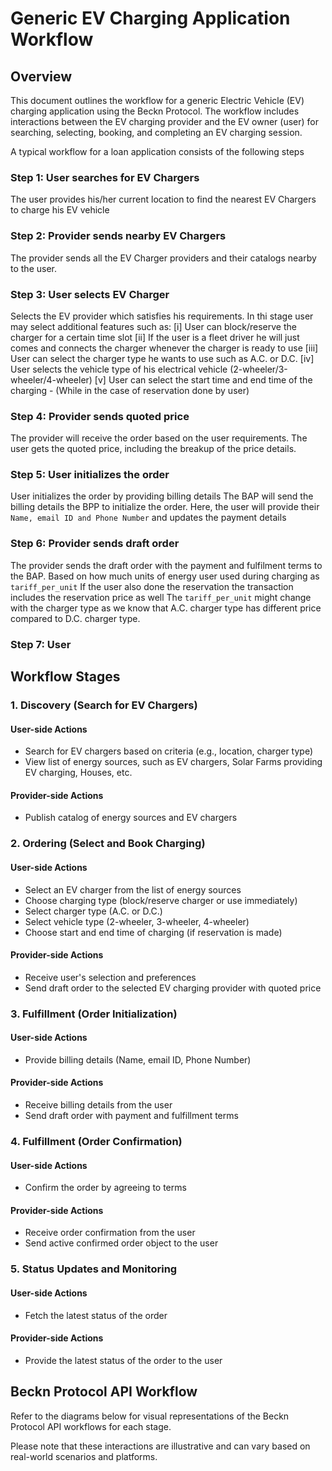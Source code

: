 # Generic EV Charging Application Workflow

## Overview

This document outlines the workflow for a generic Electric Vehicle (EV) charging application using the Beckn Protocol. The workflow includes interactions between the EV charging provider and the EV owner (user) for searching, selecting, booking, and completing an EV charging session.

A typical workflow for a loan application consists of the following steps

### Step 1: User searches for EV Chargers
The user provides his/her current location to find the nearest EV Chargers to charge his EV vehicle

### Step 2: Provider sends nearby EV Chargers
The provider sends all the EV Charger providers and their catalogs nearby to the user.

### Step 3: User selects EV Charger
Selects the EV provider which satisfies his requirements.
In thi stage user may select additional features such as:
[i] User can block/reserve the charger for a certain time slot
[ii] If the user is a fleet driver he will just comes and connects the charger whenever the charger is ready to use
[iii] User can select the charger type he wants to use such as A.C. or D.C.
[iv] User selects the vehicle type of his electrical vehicle (2-wheeler/3-wheeler/4-wheeler)
[v] User can select the start time and end time of the charging - (While in the case of reservation done by user)

### Step 4: Provider sends quoted price
The provider will receive the order based on the user requirements.
The user gets the quoted price, including the breakup of the price details.

### Step 5: User initializes the order
User initializes the order by providing billing details 
The BAP will send the billing details the BPP to initialize the order. 
Here, the user will provide their ```Name, email ID and Phone Number``` and updates the payment details

### Step 6: Provider sends draft order
The provider sends the draft order with the payment and fulfilment terms to the BAP.
Based on how much units of energy user used during charging as `tariff_per_unit`
If the user also done the reservation the transaction includes the reservation price as well 
The `tariff_per_unit` might change with the charger type as we know that A.C. charger type has different price compared to D.C. charger type.

### Step 7: User 

## Workflow Stages

### 1. Discovery (Search for EV Chargers)

#### User-side Actions

- Search for EV chargers based on criteria (e.g., location, charger type)
- View list of energy sources, such as EV chargers, Solar Farms providing EV charging, Houses, etc.

#### Provider-side Actions

- Publish catalog of energy sources and EV chargers

### 2. Ordering (Select and Book Charging)

#### User-side Actions

- Select an EV charger from the list of energy sources
- Choose charging type (block/reserve charger or use immediately)
- Select charger type (A.C. or D.C.)
- Select vehicle type (2-wheeler, 3-wheeler, 4-wheeler)
- Choose start and end time of charging (if reservation is made)

#### Provider-side Actions

- Receive user's selection and preferences
- Send draft order to the selected EV charging provider with quoted price

### 3. Fulfillment (Order Initialization)

#### User-side Actions

- Provide billing details (Name, email ID, Phone Number)

#### Provider-side Actions

- Receive billing details from the user
- Send draft order with payment and fulfillment terms

### 4. Fulfillment (Order Confirmation)

#### User-side Actions

- Confirm the order by agreeing to terms

#### Provider-side Actions

- Receive order confirmation from the user
- Send active confirmed order object to the user

### 5. Status Updates and Monitoring

#### User-side Actions

- Fetch the latest status of the order

#### Provider-side Actions

- Provide the latest status of the order to the user

## Beckn Protocol API Workflow

Refer to the diagrams below for visual representations of the Beckn Protocol API workflows for each stage.

Please note that these interactions are illustrative and can vary based on real-world scenarios and platforms.

